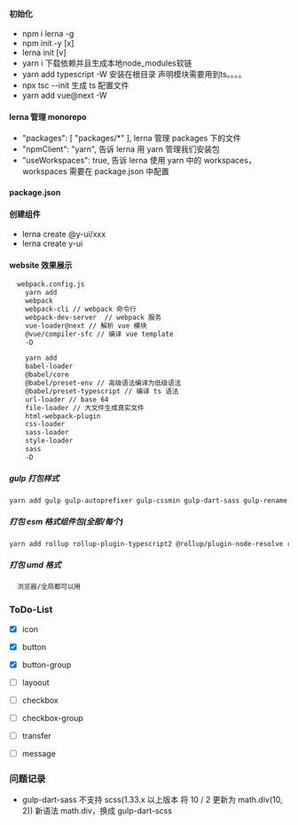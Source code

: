 #### 初始化
- npm i lerna -g
- npm init -y [x]
- lerna init [v]
- yarn i 下载依赖并且生成本地node_modules软链
- yarn add typescript -W  安装在根目录 声明模块需要用到ts。。。。
- npx tsc --init 生成 ts 配置文件
- yarn add vue@next -W



#### lerna 管理 monorepo
- "packages": [
    "packages/*"
  ], lerna 管理 packages 下的文件
- "npmClient": "yarn", 告诉 lerna 用 yarn 管理我们安装包
- "useWorkspaces": true, 告诉 lerna 使用 yarn 中的 workspaces，workspaces 需要在 package.json 中配置


#### package.json

#### 创建组件
- lerna create @y-ui/xxx
- lerna create y-ui


#### website 效果展示
```sh
  webpack.config.js
    yarn add
    webpack
    webpack-cli // webpack 命令行
    webpack-dev-server  // webpack 服务
    vue-loader@next // 解析 vue 模块
    @vue/compiler-sfc // 编译 vue template
    -D

    yarn add
    babel-loader
    @babel/core
    @babel/preset-env // 高级语法编译为低级语法
    @babel/preset-typescript // 编译 ts 语法
    url-loader // base 64
    file-loader // 大文件生成真实文件
    html-webpack-plugin
    css-loader
    sass-loader
    style-loader
    sass
    -D

```



##### gulp 打包样式

```sh
yarn add gulp gulp-autoprefixer gulp-cssmin gulp-dart-sass gulp-rename -D -W
```


##### 打包 esm 格式组件包(全部/每个)
```sh
yarn add rollup rollup-plugin-typescript2 @rollup/plugin-node-resolve rollup-plugin-vue -D -W
```


##### 打包 umd 格式
```sh
  浏览器/全局都可以用
```


### ToDo-List
- [x] icon
- [x] button
- [x] button-group
- [ ] layoout
- [ ] checkbox
- [ ] checkbox-group
- [ ] transfer
- [ ] message



### 问题记录
- gulp-dart-sass 不支持 scss(1.33.x 以上版本 将 10 / 2 更新为 math.div(10, 2)) 新语法 math.div，换成  gulp-dart-scss





